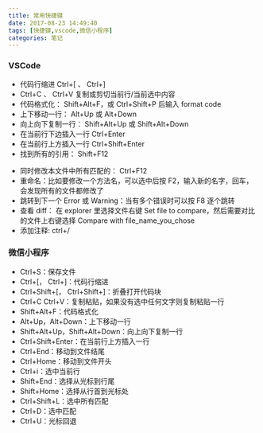 ```yaml
---
title: 常用快捷键
date: 2017-08-23 14:49:40
tags: [快捷键,vscode,微信小程序]
categories: 笔记
---
```

### VSCode

* 代码行缩进 Ctrl+[ 、 Ctrl+]
* Ctrl+C 、 Ctrl+V 复制或剪切当前行/当前选中内容
* 代码格式化： Shift+Alt+F，或 Ctrl+Shift+P 后输入 format code
* 上下移动一行： Alt+Up 或 Alt+Down
* 向上向下复制一行： Shift+Alt+Up 或 Shift+Alt+Down
* 在当前行下边插入一行 Ctrl+Enter
* 在当前行上方插入一行 Ctrl+Shift+Enter
* 找到所有的引用： Shift+F12
<!-- more -->
* 同时修改本文件中所有匹配的： Ctrl+F12
* 重命名：比如要修改一个方法名，可以选中后按 F2，输入新的名字，回车，会发现所有的文件都修改了
* 跳转到下一个 Error 或 Warning：当有多个错误时可以按 F8 逐个跳转
* 查看 diff： 在 explorer 里选择文件右键 Set file to compare，然后需要对比的文件上右键选择 Compare with file_name_you_chose
* 添加注释: ctrl+/

### 微信小程序

* Ctrl+S：保存文件
* Ctrl+[， Ctrl+]：代码行缩进
* Ctrl+Shift+[， Ctrl+Shift+]：折叠打开代码块
* Ctrl+C Ctrl+V：复制粘贴，如果没有选中任何文字则复制粘贴一行
* Shift+Alt+F：代码格式化
* Alt+Up，Alt+Down：上下移动一行
* Shift+Alt+Up，Shift+Alt+Down：向上向下复制一行
* Ctrl+Shift+Enter：在当前行上方插入一行
* Ctrl+End：移动到文件结尾
* Ctrl+Home：移动到文件开头
* Ctrl+i：选中当前行
* Shift+End：选择从光标到行尾
* Shift+Home：选择从行首到光标处
* Ctrl+Shift+L：选中所有匹配
* Ctrl+D：选中匹配
* Ctrl+U：光标回退